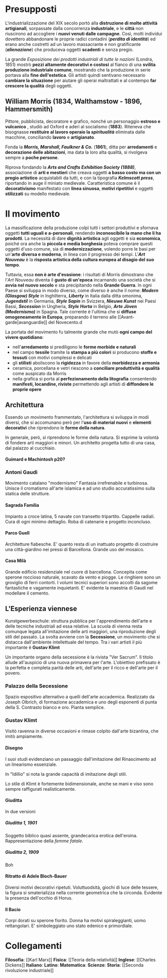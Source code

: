# Presupposti
L'industrializzazione del XIX secolo portò alla **distruzione di molte attività artigianali**, sorpassate dalla concorrenza **industriale**, e le **città** non riuscirono ad accogliere i **nuovi venuti dalle campagne**. Così, molti individui dovettero abbandonare le proprie radici contadini (***perdita di identità***) ed erano anche costretti ad un lavoro massacrante e non gratificante (***alienazione***) che produceva oggetti **scadenti** e senza pregio.

La grande *Esposizione dei prodotti industriali di tutte le nazioni* (Londra, 1851) mostrò **pezzi altamente decorativi e costosi** al fianco di una **svilita produzione industriale comune**, mostrando che la produzione in serie portava alla **fine dell'estetica**. Gli artisti quindi sentivano necessario **cambiare la situazione** per aiutare gli operai maltrattati e al contempo **far crescere la qualità** degli oggetti.
## William Morris (1834, Walthamstow - 1896, Hammersmith)
Pittore, pubblicista, decoratore e grafico, nonché un personaggio **estroso e vulcanico** , studiò ad Oxford e aderì al socialismo (**1883**). Riteneva che bisognasse **restituire al lavoro operaio la *spiritualità*** eliminata dalle macchine, conciliando **lavoro** e **artigianato**.

Fonda la ***Morris, Marshall, Faulkner & Co.*** (**1861**), ditta per **arredamenti** e **decorazione delle abitazioni**, ma data la loro alta qualità, si rivolgeva sempre a **poche persone**.

Riprova fondando la ***Arts and Crafts Exhibition Society (1888)***, associazione di **arti e mestieri** che creava oggetti **a basso costo ma con un pregio artistico** acquistabili da tutti, e con la tipografia ***Kelmscott press***, riportando in auge il miniato medievale. Caratteristica comune è il **decorativismo** manifestato con **linea sinuosa**, **motivi ripetitivi** e oggetti **stilizzati** su modello medievale.
# Il movimento
La massificazione della produzione colpì tutti i settori produttivi e sfornava oggetti **tutti uguali e a-personali**, rendendo **inconoscibile la mano che li ha prodotti**. La necessità di dare **dignità artistica** agli oggetti è sia **economica**, poiché ora anche la **piccola e media borghesia** poteva comprare questi oggetti d'uso comune, sia di **modernizzazione**, volendo porre le basi per un'**arte diversa e moderna**, in linea con il progresso dei tempi. L'***Art Nouveau*** è la **risposta artistica della cultura europea al disagio del suo tempo**.

Tuttavia, essa **non è arte d'evasione**: i risultati di Morris dimostrano che l'*Art Nouveau* diventa il **gusto di un'epoca** incarnando una società che si **avvia nel nuovo secolo** e sta precipitando nella **Grande Guerra**. In ogni Paese si sviluppa in modo diverso, come diverso è anche il nome: ***Modern (Glasgow) Style*** in Inghilterra, ***Liberty*** in Italia dalla ditta omonima, ***Jugendstil*** in Germania, ***Style Sapin*** in Svizzera, ***Nieuwe Kunst*** nei Paesi Bassi, ***Secession*** in Ungheria, ***Style Horta*** in Belgio, ***Arte Jòven (Modernismo)*** in Spagna. Tale corrente è l'ultima che si **diffuse omogeneamente in Europa**, preparando il terreno alle [[Avant-garde|avanguardie]] del Novecento.d

La portata del movimento fu talmente grande che mutò **ogni campo del vivere quotidiano**:
- nell'**arredamento** si prediligono le **forme morbide e naturali**
- nel campo **tessile** tramite la **stampa a più colori** si producono **stoffe e tessuti** con motivi complessi e delicati
- gli **stilisti** aboliscono la **rigidezza** in favore della **morbidezza e armonia**
- ceramica, porcellana e vetri riescono a **conciliare produttività e qualità** come auspicato da Morris
- nella grafica si porta al **perfezionamento della litografia** consentendo **manifesti, locandine, riviste** permettendo agli artisti di **diffondere le proprie opere**
## Architettura
Essendo un movimento frammentato, l'architettura si sviluppa in modi diversi, che si accomunano però per l'**uso di material nuovi** e **elementi decorativi** che riprendono le **forme della natura**.


In generale, però, si riprendono le forme della natura. Si esprime la volontà di fondere arti maggiori e minori. Un architetto progetta tutto di una casa, dal palazzo al cucchiaio.

#### Guimard e Machintosh p20?

### Antoni Gaudì
Movimento catalano "modernismo"
Fantasia irrefrenabile e turbinosa. Unisce il cromatismo all'arte islamica e ad uno studio accuratissimo sulla statica delle strutture.
#### Sagrada Familia
Impianto a croce latina, 5 navate con transetto tripartito. Cappelle radiali. Cura di ogni minimo dettaglio. Roba di catenarie e progetto inconcluso.
#### Parco Guell
Architetture fiabesche. E' quanto resta di un inattuato progetto di costruire una città-giardino nei pressi di Barcellona. Grande uso del mosaico.
#### Casa Milà
Grande edificio residenziale nel cuore di barcellona. Concepita come sperone roccioso naturale, scavato da vento e piogge. Le ringhiere sono un groviglio di ferri contorti. I volumi tecnici superiori sono accolti da sagome fantastiche e vagamente inquietanti.
E' evidente la maestria di Gaudì nel modellare il cemento.

## L'Esperienza viennese
Kunstgewerbeschule: struttura pubblica per l'apprendimento dell'arte e delle tecniche industriali ad essa relative.
La scuola di vienna resta comunque legata all'imitazione delle arti maggiori, una riproduzione degli stili del passato.
La svolta avviene con la **Secessione**, un movimento che si distacca dall'ambiente intellettuale del tempo. Tra i vari artisti il più importante è **Gustav Klimt**

Un importante organo della secessione è la rivista "Ver Sacrum". Il titolo allude all'auspicio di una nuova primavera per l'arte.
L'obiettivo prefissato è la perfetta e completa parità delle arti, dell'arte per il ricco e dell'arte per il povero.

### Palazzo della Secessione
Spazio espositivo alternativo a quelli dell'arte accademica.
Realizzato da Joseph Olbrich, di formazione accademica e uno degli esponenti di punta della S.
Contrasto bianco e oro.
Pianta semplice.

### Gustav Klimt
Visitò ravenna in diverse occasioni e rimase colpito dall'arte bizantina, che imitò ampiamente.
#### Disegno
I suoi studi evidenziano un passaggio dall'imitazione del Rinascimento ad un linearismo essenziale.

In "Idillio" si nota la grande capacità di imitazione degli stili.

Lo stile di Klimt è fortemente bidimensionale, anche se mani e viso sono sempre raffigurati realisticamente.

#### Giuditta
In due versioni
##### Giuditta 1, 1901
Soggetto biblico quasi assente, grandecarica erotica dell'eroina. Rappresentazione della *femme fatale*.
##### Giuditta 2, 1909
Boh

#### Ritratto di Adele Bloch-Bauer
Diversi motivi decorativi ripetuti. Voluttuodsità, giochi di luce delle tessere, la figura si smaterializza nella corrente geometrica che la circonda.
Evidente la presenza dell'occhio di Horus.

#### Il Bacio
Corpi dorati su sperone fiorito.
Donna ha motivi spiraleggianti, uomo rettangolari.
E' simboleggiato uno stato edenico e primordiale.

# Collegamenti
**Filosofia**: [[Karl Marx]]
**Fisica**: [[Teoria della relatività]]
**Inglese**: [[Charles Dickens]]
**Italiano**: 
**Latino**: 
**Matematica**:
**Scienze**:
**Storia**: [[Seconda rivoluzione industriale]]
